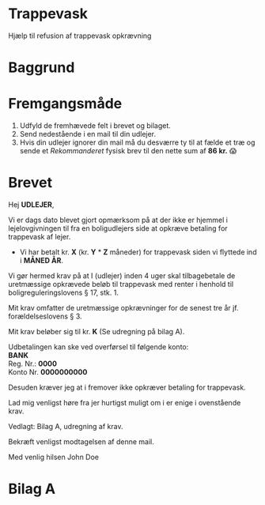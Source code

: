 # Trappevask
Hjælp til refusion af trappevask opkrævning

# Baggrund

# Fremgangsmåde
1. Udfyld de fremhævede felt i brevet og bilaget.
2. Send nedestående i en mail til din udlejer.
3. Hvis din udlejer ignorer din mail må du desværre ty til at fælde et træ og sende et *Rekommanderet* fysisk brev til den nette sum af **86 kr.** :scream:

# Brevet
Hej **UDLEJER**,  

Vi er dags dato blevet gjort opmærksom på at der ikke er hjemmel i lejelovgivningen til fra en boligudlejers side at opkræve betaling for trappevask af lejer.  

-	Vi har betalt kr. **X** (kr. **Y** * **Z** måneder) for trappevask siden vi flyttede ind i **MÅNED ÅR**.  

Vi gør hermed krav på at I (udlejer) inden 4 uger skal tilbagebetale de uretmæssige opkrævede beløb til trappevask med renter i henhold til boligreguleringslovens § 17, stk. 1.  

Mit krav omfatter de uretmæssige opkrævninger for de senest tre år jf. forældelseslovens § 3.  

Mit krav beløber sig til kr. **K** (Se udregning på bilag A).  

Udbetalingen kan ske ved overførsel til følgende konto:  
**BANK**  
Reg. Nr.: **0000**  
Konto Nr. **0000000000**  

Desuden kræver jeg at i fremover ikke opkræver betaling for trappevask.  

Lad mig venligst høre fra jer hurtigst muligt om i er enige i ovenstående krav.

Vedlagt: Bilag A, udregning af krav.

Bekræft venligst modtagelsen af denne mail.

Med venlig hilsen
John Doe

# Bilag A
